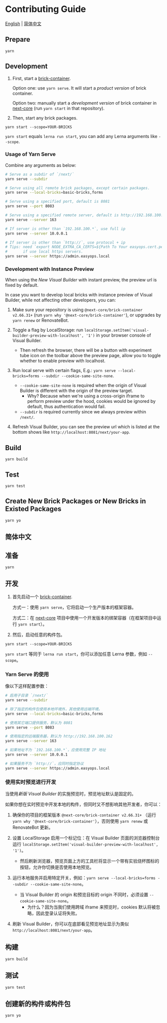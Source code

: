 # Contributing Guide

[English](#readme) | [简体中文](#简体中文)

## Prepare

`yarn`

## Development

1. First, start a [brick-container].

   Option one: use `yarn serve`. It will start a _product version_ of brick container.

   Option two: manually start a _development version_ of brick container in [next-core] (run `yarn start` in that repository).

2. Then, start any brick packages.

`yarn start --scope=YOUR-BRICKS`

`yarn start` equals `lerna run start`, you can add any Lerna arguments like `--scope`.

### Usage of Yarn Serve

Combine any arguments as below:

```bash
# Serve as a subdir of `/next/`
yarn serve --subdir

# Serve using all remote brick packages, except certain packages.
yarn serve --local-bricks=basic-bricks,forms

# Serve using a specified port, default is 8081
yarn serve --port 8083

# Serve using a specified remote server, default is http://192.168.100.162
yarn serve --server 163

# If server is other than `192.168.100.*`, use full ip
yarn serve --server 10.0.0.1

# If server is other than `http://`, use protocol + ip
# Tips: need `export NODE_EXTRA_CA_CERTS=${Path To Your easyops.cert.pem}`
#       if use local https servers.
yarn serve --server https://admin.easyops.local
```

### Development with Instance Preview

When using the _New Visual Builder_ with instant preview, the preview url is fixed by default.

In case you want to develop local bricks with instance preview of Visual Builder, while not affecting other developers,
you can:

1. Make sure your repository is using `@next-core/brick-container v2.66.31+` (run `yarn why '@next-core/brick-container'`), or upgrades by `yarn renew` or RenovateBot.
2. Toggle a flag by LocalStorage: run `localStorage.setItem('visual-builder-preview-with-localhost', '1')` in your browser console of Visual Builder.

   - Then refresh the browser, there will be a button with experiment tube icon on the toolbar above the preview page, allow you to toggle whether to enable preview with localhost.

3. Run local serve with certain flags, E.g.: `yarn serve --local-bricks=forms --subdir --cookie-same-site-none`.

   - `--cookie-same-site-none` is required when the origin of Visual Builder is different with the origin of the preview target.
     - Why? Because when we're using a cross-origin iframe to perform preview under the hood, cookies would be ignored by default, thus authentication would fail.
   - `--subdir` is required currently since we always preview within `/next/`.

4. Refresh Visual Builder, you can see the preview url which is listed at the bottom shows like `http://localhost:8081/next/your-app`.

## Build

`yarn build`

## Test

`yarn test`

## Create New Brick Packages or New Bricks in Existed Packages

`yarn yo`

## 简体中文

## 准备

`yarn`

## 开发

1. 首先启动一个 [brick-container].

   方式一：使用 `yarn serve`，它将启动一个生产版本的框架容器。

   方式二：在 [next-core] 项目中使用一个开发版本的绑架容器（在框架项目中运行 `yarn start`）。

2. 然后，启动任意的构件包。

`yarn start --scope=YOUR-BRICKS`

`yarn start` 等同于 `lerna run start`，你可以添加任意 Lerna 参数，例如 `--scope`。

### Yarn Serve 的使用

像以下这样配置参数：

```bash
# 启用子目录 `/next/`
yarn serve --subdir

# 除了指定的构件包使用本地环境外，其他使用远端环境。
yarn serve --local-bricks=basic-bricks,forms

# 使用其它端口提供服务，默认为 8081
yarn serve --port 8083

# 使用指定的远端服务器，默认为 http://192.168.100.162
yarn serve --server 163

# 如果地址不为 `192.168.100.*`，应使用完整 IP 地址
yarn serve --server 10.0.0.1

# 如果服务不为 `http://`，应同时指定协议
yarn serve --server https://admin.easyops.local
```

### 使用实时预览进行开发

当使用*新版 Visual Builder* 的实施预览时，预览地址默认是固定的。

如果你想在实时预览中开发本地的构件，但同时又不想影响其他开发者，你可以：

1. 确保你的项目的框架版本 `@next-core/brick-container v2.66.31+` （运行 `yarn why '@next-core/brick-container'`），否则使用 `yarn renew` 或 RenovateBot 更新。
2. 设置 LocalStorage 启用一个标记位：在 Visual Builder 页面的浏览器控制台运行 `localStorage.setItem('visual-builder-preview-with-localhost', '1')`。

   - 然后刷新浏览器，预览页面上方的工具栏将显示一个带有实验烧杯图标的按钮，允许你切换是否使用本地预览。

3. 运行本地服务并启用特定开关，例如：`yarn serve --local-bricks=forms --subdir --cookie-same-site-none`。

   - 当 Visual Builder 的 origin 和预览目标的 origin 不同时，必须设置 `--cookie-same-site-none`。
     - 为什么？因为当我们使用跨域 iframe 来预览时，cookies 默认将被忽略，因此登录认证将失败。

4. 刷新 Visual Builder，你可以在底部看见预览地址显示为类似 `http://localhost:8081/next/your-app`。

## 构建

`yarn build`

## 测试

`yarn test`

## 创建新的构件或构件包

`yarn yo`

[brick-container]: https://github.com/easyops-cn/next-core/tree/master/packages/brick-container
[next-core]: https://github.com/easyops-cn/next-core

